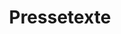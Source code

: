 ---
title: Pressetexte
in_menu_popup: false
order: 6
sections:

  - file: pressetexte
    layout: image-block
    data:
      image: /media/images/2x1/sketchometry-hand.jpg
      colorclassimg: primary
      colorclasstxt: secondary
      image_pos: first

  - file: pressetexteliste
    layout: text

---